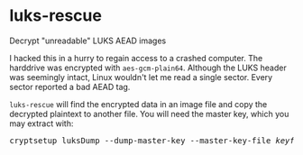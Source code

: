 # luks-rescue
Decrypt "unreadable" LUKS AEAD images

I hacked this in a hurry to regain access to a crashed computer. The
harddrive was encrypted with `aes-gcm-plain64`. Although the LUKS header
was seemingly intact, Linux wouldn't let me read a single sector. Every
sector reported a bad AEAD tag.

`luks-rescue` will find the encrypted data in an image file and copy
the decrypted plaintext to another file. You will need the master key,
which you may extract with:
<pre>
cryptsetup luksDump --dump-master-key --master-key-file <i>keyfile</i> <i>image</i>
</pre>
